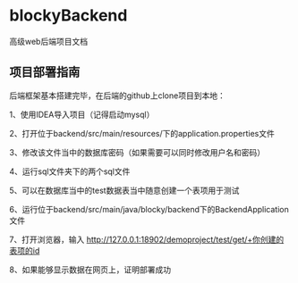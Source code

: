 # blockyBackend
高级web后端项目文档

## 项目部署指南
后端框架基本搭建完毕，在后端的github上clone项目到本地：

1、使用IDEA导入项目（记得启动mysql）

2、打开位于backend/src/main/resources/下的application.properties文件

3、修改该文件当中的数据库密码（如果需要可以同时修改用户名和密码）

4、运行sql文件夹下的两个sql文件

5、可以在数据库当中的test数据表当中随意创建一个表项用于测试

6、运行位于backend/src/main/java/blocky/backend下的BackendApplication文件

7、打开浏览器，输入 http://127.0.0.1:18902/demoproject/test/get/+你创建的表项的id

8、如果能够显示数据在网页上，证明部署成功